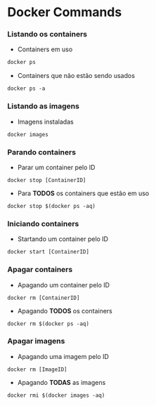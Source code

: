 # Docker Commands


### Listando os containers

* Containers em uso

```dockerfile
docker ps
```

* Containers que não estão sendo usados

```docker ps -a```


### Listando as imagens

* Imagens instaladas

```docker images```


### Parando containers

* Parar um container pelo ID

```docker stop [ContainerID]```

* Para **TODOS** os containers que estão em uso

```docker stop $(docker ps -aq)```


### Iniciando containers

* Startando um container pelo ID

```docker start [ContainerID]```


### Apagar containers

* Apagando um container pelo ID

```docker rm [ContainerID]```

* Apagando **TODOS** os containers

```docker rm $(docker ps -aq)```



### Apagar imagens

* Apagando uma imagem pelo ID

```docker rm [ImageID]```

* Apagando **TODAS** as imagens

```docker rmi $(docker images -aq)```
